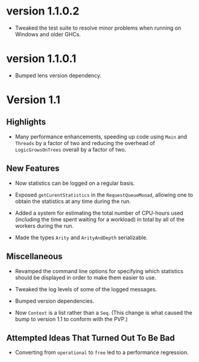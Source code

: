 version 1.1.0.2
===============

* Tweaked the test suite to resolve minor problems when running on Windows and
  older GHCs.


version 1.1.0.1
===============

* Bumped lens version dependency.


Version 1.1
===========

Highlights
----------

* Many performance enhancements, speeding up code using `Main` and `Threads` by
  a factor of two and reducing the overhead of `LogicGrowsOnTrees` overall by a
  factor of two.


New Features
------------

* Now statistics can be logged on a regular basis.

* Exposed `getCurentStatistics` in the `RequestQueueMonad`, allowing one to
  obtain the statistics at any time during the run.

* Added a system for estimating the total number of CPU-hours used (including
  the time spent waiting for a workload) in total by all of the workers during
  the run.

* Made the types `Arity` and `ArityAndDepth` serializable.


Miscellaneous
-------------

* Revamped the command line options for specifying which statistics should be
  displayed in order to make them easier to use.

* Tweaked the log levels of some of the logged messages.

* Bumped version dependencies.

* Now `Context` is a list rather than a `Seq`.  (This change is what caused the
  bump to version 1.1 to conform with the PVP.)


Attempted Ideas That Turned Out To Be Bad
-----------------------------------------

* Converting from `operational` to `free` led to a performance regression.
